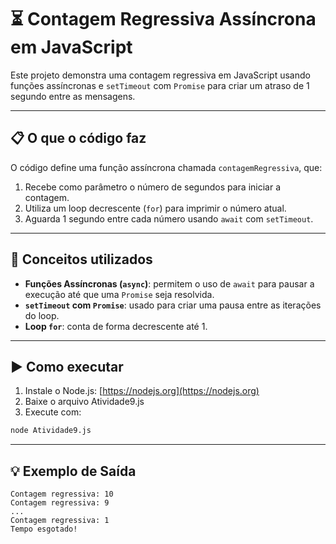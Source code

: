 # ⏳ Contagem Regressiva Assíncrona em JavaScript

Este projeto demonstra uma contagem regressiva em JavaScript usando funções assíncronas e `setTimeout` com `Promise` para criar um atraso de 1 segundo entre as mensagens.

---

## 📋 O que o código faz

O código define uma função assíncrona chamada `contagemRegressiva`, que:

1. Recebe como parâmetro o número de segundos para iniciar a contagem.
2. Utiliza um loop decrescente (`for`) para imprimir o número atual.
3. Aguarda 1 segundo entre cada número usando `await` com `setTimeout`.

---

## 🧠 Conceitos utilizados

- **Funções Assíncronas (`async`)**: permitem o uso de `await` para pausar a execução até que uma `Promise` seja resolvida.
- **`setTimeout` com `Promise`**: usado para criar uma pausa entre as iterações do loop.
- **Loop `for`**: conta de forma decrescente até 1.

---

## ▶️ Como executar

1. Instale o Node.js: [https://nodejs.org](https://nodejs.org)
2. Baixe o arquivo Atividade9.js
3. Execute com:

```bash
node Atividade9.js
```

---

## 💡 Exemplo de Saída

```
Contagem regressiva: 10
Contagem regressiva: 9
...
Contagem regressiva: 1
Tempo esgotado!
```